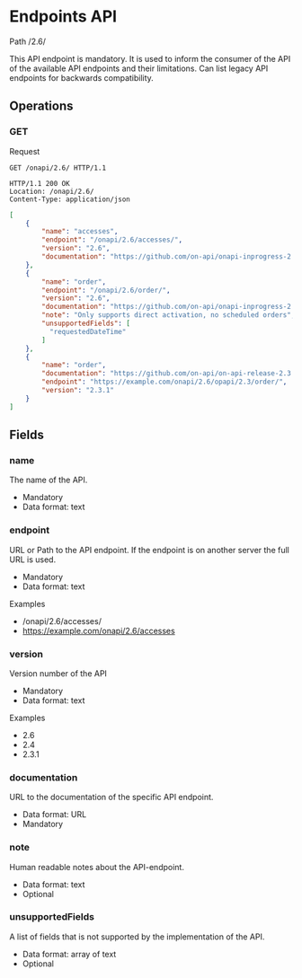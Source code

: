 # Endpoints API

Path /2.6/

This API endpoint is mandatory. It is used to inform the consumer of the API of the available API endpoints and their 
limitations. Can list legacy API endpoints for backwards compatibility.

## Operations

### GET

Request
```HTTP
GET /onapi/2.6/ HTTP/1.1
```

```HTTP
HTTP/1.1 200 OK
Location: /onapi/2.6/
Content-Type: application/json
```

```JSON
[
    {
        "name": "accesses",
        "endpoint": "/onapi/2.6/accesses/",
        "version": "2.6",
        "documentation": "https://github.com/on-api/onapi-inprogress-2.6/blob/master/accesses.md"
    },
    { 
        "name": "order",
        "endpoint": "/onapi/2.6/order/",
        "version": "2.6",
        "documentation": "https://github.com/on-api/onapi-inprogress-2.6/blob/master/orders.md",
        "note": "Only supports direct activation, no scheduled orders",
        "unsupportedFields": [
          "requestedDateTime"
        ]
    },
    {
        "name": "order",
        "documentation": "https://github.com/on-api/on-api-release-2.3.1/blob/master/service_activation.md",
        "endpoint": "https://example.com/onapi/2.6/opapi/2.3/order/",
        "version": "2.3.1"
    }
]
```

## Fields

### name
The name of the API.

 * Mandatory
 * Data format: text

### endpoint

URL or Path to the API endpoint. If the endpoint is on another server the full URL is used.

 * Mandatory 
 * Data format: text

Examples
 * /onapi/2.6/accesses/
 * https://example.com/onapi/2.6/accesses

### version
Version number of the API
 * Mandatory
 * Data format: text

Examples
 * 2.6
 * 2.4
 * 2.3.1

### documentation

URL to the documentation of the specific API endpoint.

 * Data format: URL
 * Mandatory

### note 

Human readable notes about the API-endpoint.

 * Data format: text
 * Optional
 
### unsupportedFields

A list of fields that is not supported by the implementation of the API.

 * Data format: array of text
 * Optional